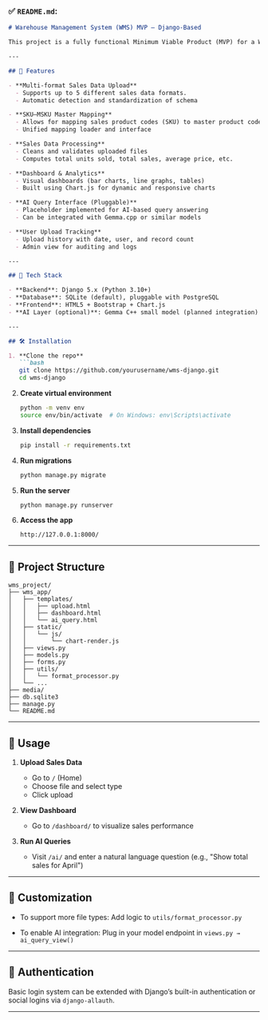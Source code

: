### ✅ `README.md`:

````markdown
# Warehouse Management System (WMS) MVP – Django-Based

This project is a fully functional Minimum Viable Product (MVP) for a Warehouse Management System (WMS). It is designed to handle product data mapping, multi-format sales data ingestion, processing, visualization, and a lightweight AI-assisted query interface—all in a single Django-based backend.

---

## 🚀 Features

- **Multi-format Sales Data Upload**
  - Supports up to 5 different sales data formats.
  - Automatic detection and standardization of schema

- **SKU–MSKU Master Mapping**
  - Allows for mapping sales product codes (SKU) to master product codes (MSKU)
  - Unified mapping loader and interface

- **Sales Data Processing**
  - Cleans and validates uploaded files
  - Computes total units sold, total sales, average price, etc.

- **Dashboard & Analytics**
  - Visual dashboards (bar charts, line graphs, tables)
  - Built using Chart.js for dynamic and responsive charts

- **AI Query Interface (Pluggable)**
  - Placeholder implemented for AI-based query answering
  - Can be integrated with Gemma.cpp or similar models

- **User Upload Tracking**
  - Upload history with date, user, and record count
  - Admin view for auditing and logs

---

## 🧱 Tech Stack

- **Backend**: Django 5.x (Python 3.10+)
- **Database**: SQLite (default), pluggable with PostgreSQL
- **Frontend**: HTML5 + Bootstrap + Chart.js
- **AI Layer (optional)**: Gemma C++ small model (planned integration)

---

## 🛠️ Installation

1. **Clone the repo**
   ```bash
   git clone https://github.com/yourusername/wms-django.git
   cd wms-django
````

2. **Create virtual environment**

   ```bash
   python -m venv env
   source env/bin/activate  # On Windows: env\Scripts\activate
   ```

3. **Install dependencies**

   ```bash
   pip install -r requirements.txt
   ```

4. **Run migrations**

   ```bash
   python manage.py migrate
   ```

5. **Run the server**

   ```bash
   python manage.py runserver
   ```

6. **Access the app**

   ```
   http://127.0.0.1:8000/
   ```

---

## 📁 Project Structure

```
wms_project/
├── wms_app/
│   ├── templates/
│   │   ├── upload.html
│   │   ├── dashboard.html
│   │   └── ai_query.html
│   ├── static/
│   │   └── js/
│   │       └── chart-render.js
│   ├── views.py
│   ├── models.py
│   ├── forms.py
│   ├── utils/
│   │   └── format_processor.py
│   └── ...
├── media/
├── db.sqlite3
├── manage.py
└── README.md
```

---

## 📌 Usage

1. **Upload Sales Data**

   * Go to `/` (Home)
   * Choose file and select type
   * Click upload

2. **View Dashboard**

   * Go to `/dashboard/` to visualize sales performance

3. **Run AI Queries**

   * Visit `/ai/` and enter a natural language question (e.g., "Show total sales for April")

---

## 🧩 Customization

* To support more file types:
  Add logic to `utils/format_processor.py`

* To enable AI integration:
  Plug in your model endpoint in `views.py → ai_query_view()`

---

## 🔐 Authentication

Basic login system can be extended with Django’s built-in authentication or social logins via `django-allauth`.

---

